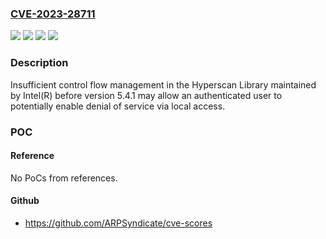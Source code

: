 ### [CVE-2023-28711](https://cve.mitre.org/cgi-bin/cvename.cgi?name=CVE-2023-28711)
![](https://img.shields.io/static/v1?label=Product&message=Hyperscan%20Library%20maintained%20by%20Intel(R)&color=blue)
![](https://img.shields.io/static/v1?label=Version&message=%3D%20before%20version%205.4.1%20&color=brighgreen)
![](https://img.shields.io/static/v1?label=Vulnerability&message=Insufficient%20control%20flow%20management&color=brighgreen)
![](https://img.shields.io/static/v1?label=Vulnerability&message=denial%20of%20service&color=brighgreen)

### Description

Insufficient control flow management in the Hyperscan Library maintained by Intel(R) before version 5.4.1 may allow an authenticated user to potentially enable denial of service via local access.

### POC

#### Reference
No PoCs from references.

#### Github
- https://github.com/ARPSyndicate/cve-scores

